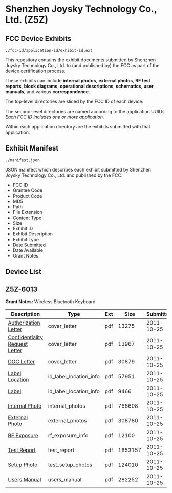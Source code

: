 # Shenzhen Joysky Technology Co., Ltd. (Z5Z)
## FCC Device Exhibits

```
./fcc-id/application-id/exhibit-id.ext
```

This repository contains the exhibit documents submitted by Shenzhen Joysky Technology Co., Ltd. to (and published by) the FCC as part of the device certification process.

These exhibits can include **internal photos**, **external photos**, **RF test reports**, **block diagrams**, **operational descriptions**, **schematics**, **user manuals**, and various **correspondence**.

The top-level directories are sliced by the FCC ID of each device.

The second-level directories are named according to the application UUIDs. *Each FCC ID includes one or more application.*

Within each application directory are the exhibits submitted with that application. 

## Exhibit Manifest

```
./manifest.json
```

JSON manifest which describes each exhibit submitted by Shenzhen Joysky Technology Co., Ltd. and published by the FCC.

- FCC ID
- Grantee Code
- Product Code
- MD5
- Path
- File Extension
- Content Type
- Size
- Exhibit ID
- Exhibit Description
- Exhibit Type
- Date Submitted
- Date Available
- Grant Notes

## Device List
## Z5Z-6013
**Grant Notes:** Wireless Bluetooth Keyboard

| Description | Type | Ext | Size | Submitted | Available |
| ----------- | ---- | --- | ---- | --------- | --------- |
| [Authorization Letter](Z5Z-6013/da825a2e1ab1db58f8d96e0b93a3ab0a/1567233.pdf) | cover_letter | pdf | 13275 | 2011-10-25 | 2011-10-25 |
| [Confidentiality Request Letter](Z5Z-6013/da825a2e1ab1db58f8d96e0b93a3ab0a/1567244.pdf) | cover_letter | pdf | 13967 | 2011-10-25 | 2011-10-25 |
| [DOC Letter](Z5Z-6013/da825a2e1ab1db58f8d96e0b93a3ab0a/1567245.pdf) | cover_letter | pdf | 30879 | 2011-10-25 | 2011-10-25 |
| [Label Location](Z5Z-6013/da825a2e1ab1db58f8d96e0b93a3ab0a/1567236.pdf) | id_label_location_info | pdf | 57951 | 2011-10-25 | 2011-10-25 |
| [Label](Z5Z-6013/da825a2e1ab1db58f8d96e0b93a3ab0a/1567235.pdf) | id_label_location_info | pdf | 9466 | 2011-10-25 | 2011-10-25 |
| [Internal Photo](Z5Z-6013/da825a2e1ab1db58f8d96e0b93a3ab0a/1567237.pdf) | internal_photos | pdf | 768608 | 2011-10-25 | 2011-10-25 |
| [External Photo](Z5Z-6013/da825a2e1ab1db58f8d96e0b93a3ab0a/1567234.pdf) | external_photos | pdf | 308780 | 2011-10-25 | 2011-10-25 |
| [RF Exposure](Z5Z-6013/da825a2e1ab1db58f8d96e0b93a3ab0a/1567239.pdf) | rf_exposure_info | pdf | 12100 | 2011-10-25 | 2011-10-25 |
| [Test Report](Z5Z-6013/da825a2e1ab1db58f8d96e0b93a3ab0a/1567241.pdf) | test_report | pdf | 1653157 | 2011-10-25 | 2011-10-25 |
| [Setup Photo](Z5Z-6013/da825a2e1ab1db58f8d96e0b93a3ab0a/1567242.pdf) | test_setup_photos | pdf | 124010 | 2011-10-25 | 2011-10-25 |
| [Users Manual](Z5Z-6013/da825a2e1ab1db58f8d96e0b93a3ab0a/1567243.pdf) | users_manual | pdf | 282252 | 2011-10-25 | 2011-10-25 |
